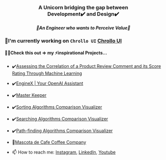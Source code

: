 <h3 align="center">
  A Unicorn bridging the gap between <br/> Development✔️ and Design✔️
</h3>

<h5 align="center">
🌟An Engineer who wants to Perceive Value🌟
</h5>

### 🧑‍I'm currently working on `Chrollo UI` [Chrollo UI](https://github.com/EricEchemane/chrollo)


#### 🧑‍💻Check this out => my ⚡inspirational Projects...

- ✔️[Assessing the Correlation of a Product Review Comment and its Score Rating Through Machine Learning](https://product-review-score-matcher.herokuapp.com/)
- ✔️[EngineX | Your OpenAI Assistant](https://enginex.vercel.app/)
- ✔️[Master Keeper](https://masterkeeper.herokuapp.com/)
- ✔️[Sorting Algorithms Comparison Visualizer](https://ees-visualizer.netlify.app/sorting)
- ✔️[Searching Algorithms Comparison Visualizer](https://ees-visualizer.netlify.app/searching)
- ✔️[Path-finding Algorithms Comparison Visualizer](https://ees-visualizer.netlify.app/path-finding)
- 🍵[Mascota de Cafe Coffee Company](https://mascotadecafe.vercel.app)

- 📫 How to reach me: [Instagram](https://www.instagram.com/ericechemane/), [LinkedIn](https://www.linkedin.com/in/eric-echemane-2a3543229/), [Youtube](https://www.youtube.com/channel/UCEjAjj6pswmd04eHhsqOZmw)
